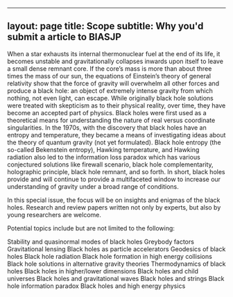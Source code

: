 
---
layout: page
title: Scope
subtitle: Why you'd submit a article to BIASJP
---

When a star exhausts its internal thermonuclear fuel at the end of its life, it becomes unstable and gravitationally collapses inwards upon itself to leave a small dense remnant core. If the core’s mass is more than about three times the mass of our sun, the equations of Einstein’s theory of general relativity show that the force of gravity will overwhelm all other forces and produce a black hole: an object of extremely intense gravity from which nothing, not even light, can escape.
While originally black hole solutions were treated with skepticism as to their physical reality, over time, they have become an accepted part of physics. Black holes were first used as a theoretical means for understanding the nature of real versus coordinate singularities. In the 1970s, with the discovery that black holes have an entropy and temperature, they became a means of investigating ideas about the theory of quantum gravity (not yet formulated). Black hole entropy (the so-called Bekenstein entropy), Hawking temperature, and Hawking radiation also led to the information loss paradox which has various conjectured solutions like firewall scenario, black hole complementarity, holographic principle, black hole remnant, and so forth. In short, black holes provide and will continue to provide a multifaceted window to increase our understanding of gravity under a broad range of conditions.


In this special issue, the focus will be on insights and enigmas of the black holes. Research and review papers written not only by experts, but also by young researchers are welcome.


Potential topics include but are not limited to the following:

Stability and quasinormal modes of black holes Greybody factors
Gravitational lensing
Black holes as particle accelerators
Geodesics of black holes
Black hole radiation
Black hole formation in high energy collisions Black hole solutions in alternative gravity theories Thermodynamics of black holes
Black holes in higher/lower dimensions
Black holes and child universes
Black holes and gravitational waves
Black holes and strings
Black hole information paradox
Black holes and high energy physics
